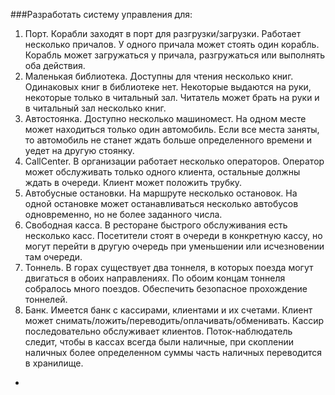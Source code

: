 ###Разработать систему управления для:
1.	Порт. Корабли заходят в порт для разгрузки/загрузки. Работает несколько причалов. У одного причала может стоять один корабль. Корабль может загружаться у причала, разгружаться или выполнять оба действия.
2.	Маленькая библиотека. Доступны для чтения несколько книг. Одинаковых книг в библиотеке нет. Некоторые выдаются на руки, некоторые только в читальный зал. Читатель может брать на руки и в читальный зал несколько книг.
3.	Автостоянка. Доступно несколько машиномест. На одном месте может находиться только один автомобиль. Если все места заняты, то автомобиль не станет ждать больше определенного времени и уедет на другую стоянку.
4.	CallCenter. В организации работает несколько операторов. Оператор может обслуживать только одного клиента, остальные должны ждать в очереди. Клиент может положить трубку.
5.	Автобусные остановки. На маршруте несколько остановок. На одной остановке может останавливаться несколько автобусов одновременно, но не более заданного числа.
6.	Свободная касса. В ресторане быстрого обслуживания есть несколько касс. Посетители стоят в очереди в конкретную кассу, но могут перейти в другую очередь при уменьшении или исчезновении там очереди.
7.	Тоннель. В горах существует два тоннеля, в которых поезда могут двигаться в обоих направлениях. По обоим концам тоннеля собралось много поездов. Обеспечить безопасное прохождение тоннелей.
8.	Банк. Имеется банк с кассирами, клиентами и их счетами. Клиент может снимать/ложить/переводить/оплачивать/обменивать. Кассир последовательно обслуживает клиентов. Поток-наблюдатель следит, чтобы в кассах всегда были наличные, при скоплении наличных более определенном суммы часть наличных переводится в хранилище.
-
